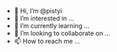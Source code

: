 - 👋 Hi, I’m @pistyi
- 👀 I’m interested in ...
- 🌱 I’m currently learning ...
- 💞️ I’m looking to collaborate on ...
- 📫 How to reach me ...

<!---
pistyi/pistyi is a ✨ special ✨ repository because its `README.md` (this file) appears on your GitHub profile.
You can click the Preview link to take a look at your changes.
--->
